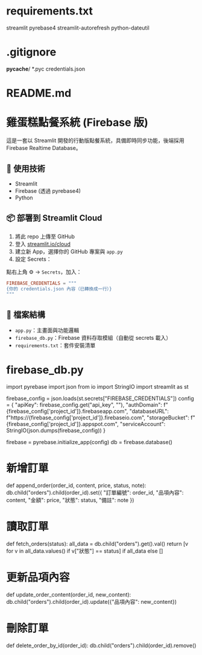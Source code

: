 # requirements.txt
streamlit
pyrebase4
streamlit-autorefresh
python-dateutil


# .gitignore
__pycache__/
*.pyc
credentials.json


# README.md
# 雞蛋糕點餐系統 (Firebase 版)

這是一套以 Streamlit 開發的行動版點餐系統，具備即時同步功能，後端採用 Firebase Realtime Database。

## 🔧 使用技術
- Streamlit
- Firebase (透過 pyrebase4)
- Python

## 📦 部署到 Streamlit Cloud
1. 將此 repo 上傳至 GitHub
2. 登入 [streamlit.io/cloud](https://streamlit.io/cloud)
3. 建立新 App，選擇你的 GitHub 專案與 `app.py`
4. 設定 Secrets：

點右上角 ⚙️ → `Secrets`，加入：
```toml
FIREBASE_CREDENTIALS = """
{你的 credentials.json 內容（已轉換成一行）}
"""
```

## 📁 檔案結構
- `app.py`：主畫面與功能邏輯
- `firebase_db.py`：Firebase 資料存取模組（自動從 secrets 載入）
- `requirements.txt`：套件安裝清單


# firebase_db.py
import pyrebase
import json
from io import StringIO
import streamlit as st

firebase_config = json.loads(st.secrets["FIREBASE_CREDENTIALS"])
config = {
    "apiKey": firebase_config.get("api_key", ""),
    "authDomain": f"{firebase_config['project_id']}.firebaseapp.com",
    "databaseURL": f"https://{firebase_config['project_id']}.firebaseio.com",
    "storageBucket": f"{firebase_config['project_id']}.appspot.com",
    "serviceAccount": StringIO(json.dumps(firebase_config))
}

firebase = pyrebase.initialize_app(config)
db = firebase.database()

# 新增訂單
def append_order(order_id, content, price, status, note):
    db.child("orders").child(order_id).set({
        "訂單編號": order_id,
        "品項內容": content,
        "金額": price,
        "狀態": status,
        "備註": note
    })

# 讀取訂單
def fetch_orders(status):
    all_data = db.child("orders").get().val()
    return [v for v in all_data.values() if v["狀態"] == status] if all_data else []

# 更新品項內容
def update_order_content(order_id, new_content):
    db.child("orders").child(order_id).update({"品項內容": new_content})

# 刪除訂單
def delete_order_by_id(order_id):
    db.child("orders").child(order_id).remove()
